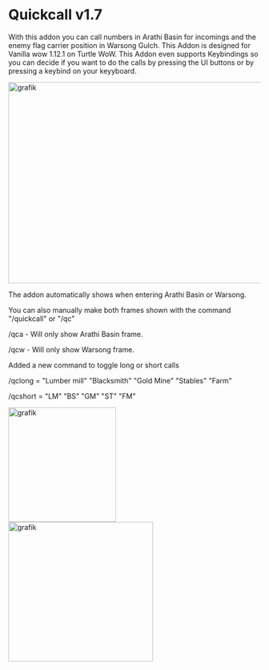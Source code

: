 # Quickcall v1.7
With this addon you can call numbers in Arathi Basin for incomings and the enemy flag carrier position in Warsong Gulch.
This Addon is designed for Vanilla wow 1.12.1 on Turtle WoW.
This Addon even supports Keybindings so you can decide if you want to do the calls by pressing the UI buttons or by pressing a keybind on your keyyboard.



<img width="786" height="402" alt="grafik" src="https://github.com/user-attachments/assets/c824de9d-65e2-4794-afdf-8202c4276f59" />


The addon automatically shows when entering Arathi Basin or Warsong.

You can also manually make both frames shown with the command "/quickcall" or "/qc"

/qca - Will only show Arathi Basin frame.

/qcw - Will only show Warsong frame.

Added a new command to toggle long or short calls

/qclong = "Lumber mill" "Blacksmith" "Gold Mine" "Stables" "Farm"

/qcshort = "LM" "BS" "GM" "ST" "FM"

<img width="215" height="229" alt="grafik" src="https://github.com/user-attachments/assets/7f586b0a-15ce-43d3-9ece-14fed156c6b3" />

<img width="289" height="279" alt="grafik" src="https://github.com/user-attachments/assets/7abd23ed-164c-4edd-ae2f-5405b4c18d19" />
